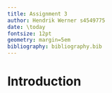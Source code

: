 ```yaml
---
title: Assignment 3
author: Hendrik Werner s4549775
date: \today
fontsize: 12pt
geometry: margin=5em
bibliography: bibliography.bib
---
```


# Introduction
